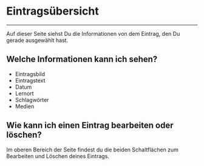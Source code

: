 # Eintragsübersicht

- - - 
Auf dieser Seite siehst Du die Informationen von dem Eintrag, den Du gerade ausgewählt hast.

## Welche Informationen kann ich sehen?
* Eintragsbild
* Eintragstext
* Datum
* Lernort
* Schlagwörter
* Medien


## Wie kann ich einen Eintrag bearbeiten oder löschen?
Im oberen Bereich der Seite findest du die beiden Schaltflächen zum Bearbeiten und Löschen deines Eintrags.
